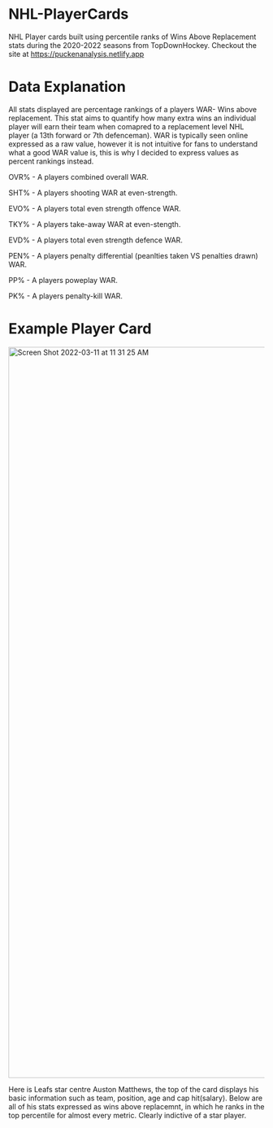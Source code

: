 # NHL-PlayerCards
NHL Player cards built using percentile ranks of Wins Above Replacement stats during the 2020-2022 seasons from TopDownHockey.
Checkout the site at https://puckenanalysis.netlify.app
# Data Explanation
All stats displayed are percentage rankings of a players WAR- Wins above replacement. This stat aims to quantify how many extra wins an individual player will earn
their team when comapred to a replacement level NHL player (a 13th forward or 7th defenceman). WAR is typically seen online expressed as a raw value, however it is not intuitive for fans to understand what a good WAR value is, this is why I decided to express values as percent rankings instead. 

OVR% - A players combined overall WAR. 

SHT% - A players shooting WAR at even-strength. 

EVO% - A players total even strength offence WAR. 

TKY% - A players take-away WAR at even-stength. 

EVD% - A players total even strength defence WAR. 

PEN% - A players penalty differential (peanlties taken VS penalties drawn) WAR. 

PP% - A players poweplay WAR. 

PK% - A players penalty-kill WAR. 

# Example Player Card

<img width="1438" alt="Screen Shot 2022-03-11 at 11 31 25 AM" src="https://user-images.githubusercontent.com/57304403/157908378-721890c9-abb8-4275-8afa-c339a8cd4f8d.png">

Here is Leafs star centre Auston Matthews, the top of the card displays his basic information such as team, position, age and cap hit(salary). Below are all of his stats expressed as wins above replacemnt, in which he ranks in the top percentile for almost every metric. Clearly indictive of a star player. 


